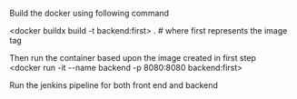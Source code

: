 Build the docker using following command

<docker buildx build -t backend:first> . # where first represents the image tag
  
Then run the container based upon the image created in first step  
 <docker run -it --name backend -p 8080:8080 backend:first>

Run the jenkins pipeline for both front end and backend
